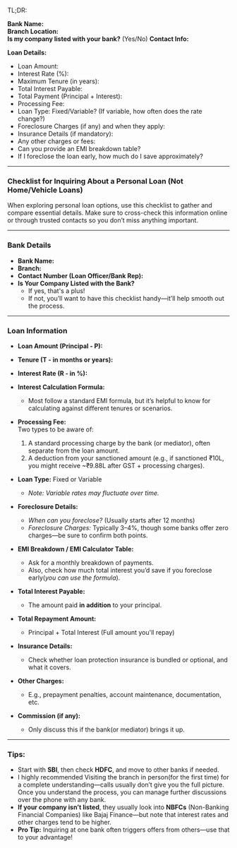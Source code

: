 TL;DR:

 **Bank Name:**  
 **Branch Location:**  
 **Is my company listed with your bank?** (Yes/No)
 **Contact Info:**  

 **Loan Details:**  
- Loan Amount:  
- Interest Rate (%):  
- Maximum Tenure (in years):  
- Total Interest Payable:  
- Total Payment (Principal + Interest):  
- Processing Fee:  
- Loan Type: Fixed/Variable? (If variable, how often does the rate change?)  
- Foreclosure Charges (if any) and when they apply:  
- Insurance Details (if mandatory):  
- Any other charges or fees: 
- Can you provide an EMI breakdown table?  
- If I foreclose the loan early, how much do I save approximately?

---
### **Checklist for Inquiring About a Personal Loan (Not Home/Vehicle Loans)**

When exploring personal loan options, use this checklist to gather and compare essential details. Make sure to cross-check this information online or through trusted contacts so you don’t miss anything important.

---

### **Bank Details**
- **Bank Name:**  
- **Branch:**  
- **Contact Number (Loan Officer/Bank Rep):**  
- **Is Your Company Listed with the Bank?**  
  - If yes, that's a plus!  
  - If not, you’ll want to have this checklist handy—it’ll help smooth out the process.

---

### **Loan Information**
- **Loan Amount (Principal - P):**  
- **Tenure (T - in months or years):**  
- **Interest Rate (R - in %):**  
- **Interest Calculation Formula:**  
  - Most follow a standard EMI formula, but it’s helpful to know for calculating against different tenures or scenarios.

- **Processing Fee:**  
  Two types to be aware of:  
  1. A standard processing charge by the bank (or mediator), often separate from the loan amount.
  2. A deduction from your sanctioned amount (e.g., if sanctioned ₹10L, you might receive ~₹9.88L after GST + processing charges).

- **Loan Type:** Fixed or Variable  
  - *Note: Variable rates may fluctuate over time.*

- **Foreclosure Details:**  
  - *When can you foreclose?* (Usually starts after 12 months)  
  - *Foreclosure Charges:* Typically 3–4%, though some banks offer zero charges—be sure to confirm both points.

- **EMI Breakdown / EMI Calculator Table:**  
  - Ask for a monthly breakdown of payments.  
  - Also, check how much total interest you’d save if you foreclose early(*you can use the formula*).

- **Total Interest Payable:**  
  - The amount paid **in addition** to your principal.

- **Total Repayment Amount:**  
  - Principal + Total Interest (Full amount you'll repay)

- **Insurance Details:**  
  - Check whether loan protection insurance is bundled or optional, and what it covers.

- **Other Charges:**  
  - E.g., prepayment penalties, account maintenance, documentation, etc.

- **Commission (if any):**  
  - Only discuss this if the bank(or mediator) brings it up.

---

### **Tips:**
- Start with **SBI**, then check **HDFC**, and move to other banks if needed.  
- I highly recommended Visiting the branch in person(for the first time) for a complete understanding—calls usually don’t give you the full picture. Once you understand the process, you can manage further discussions over the phone with any bank.
- **If your company isn’t listed**, they usually look into **NBFCs** (Non-Banking Financial Companies) like Bajaj Finance—but note that interest rates and other charges tend to be higher.  
- **Pro Tip:** Inquiring at one bank often triggers offers from others—use that to your advantage!